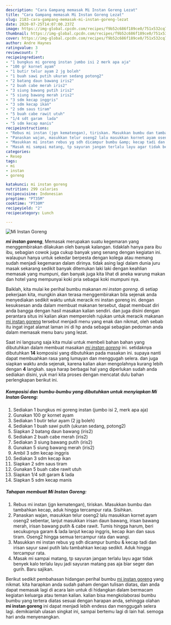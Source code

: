```yaml
---
description: "Cara Gampang memasak Mi Instan Goreng Lezat"
title: "Cara Gampang memasak Mi Instan Goreng Lezat"
slug: 2183-cara-gampang-memasak-mi-instan-goreng-lezat
date: 2020-07-25T14:07:00.237Z
image: https://img-global.cpcdn.com/recipes/f9b52c686f189ce0/751x532cq70/mi-instan-goreng-foto-resep-utama.jpg
thumbnail: https://img-global.cpcdn.com/recipes/f9b52c686f189ce0/751x532cq70/mi-instan-goreng-foto-resep-utama.jpg
cover: https://img-global.cpcdn.com/recipes/f9b52c686f189ce0/751x532cq70/mi-instan-goreng-foto-resep-utama.jpg
author: Andre Haynes
ratingvalue: 3
reviewcount: 7
recipeingredient:
- "1 bungkus mi goreng instan jumbo isi 2 merk apa aja"
- "100 gr kornet ayam"
- "1 butir telur ayam 2 jg boleh"
- "1 buah sawi putih ukuran sedang potong2"
- "2 batang daun bawang iris2"
- "2 buah cabe merah iris2"
- "3 siung bawang putih iris2"
- "5 siung bawang merah iris2"
- "3 sdm kecap inggris"
- "3 sdm kecap ikan"
- "2 sdm saus tiram"
- "5 buah cabe rawit utuh"
- "1/4 sdt garam  lada"
- "5 sdm kecap manis"
recipeinstructions:
- "Rebus mi instan (jgn kematengan), tiriskan. Masukkan bumbu dan tambahkan kecap, aduk hingga tercampur rata. Sisihkan."
- "Panaskan wajan, masukkan telur oseng2 lalu masukkan kornet ayam oseng2 sebentar, lanjut masukkan irisan daun bawang, irisan bawang merah, irisan bawang putih &amp; cabe rawit. Tumis hingga harum, beri secukupnya garam &amp; lada lanjut kecap inggris, kecap ikan dan saus tiram. Oseng2 hingga semua tercampur rata dan wangi."
- "Masukkan mi instan rebus yg sdh dicampur bumbu &amp; kecap tadi dan irisan sayur sawi putih lalu tambahkan kecap sedikit. Aduk hingga tercampur rata."
- "Masak mi sampai matang, tp sayuran jangan terlalu layu agar tidak benyek kalo terlalu layu jadi sayuran matang pas aja biar seger dan gurih. Baru sajikan."
categories:
- Resep
tags:
- mi
- instan
- goreng

katakunci: mi instan goreng 
nutrition: 299 calories
recipecuisine: Indonesian
preptime: "PT35M"
cooktime: "PT30M"
recipeyield: "2"
recipecategory: Lunch

---
```



![Mi Instan Goreng](https://img-global.cpcdn.com/recipes/f9b52c686f189ce0/751x532cq70/mi-instan-goreng-foto-resep-utama.jpg)

<b><i>mi instan goreng</i></b>, Memasak merupakan suatu kegemaran yang menggembirakan dilakukan oleh banyak kalangan. tidaklah hanya para ibu ibu, sebagian cowok juga cukup banyak yang senang dengan kegiatan ini. walaupun hanya untuk sekedar berpesta dengan kolega atau memang sudah menjadi kegemaran dalam dirinya. tidak asing lagi dalam dunia juru masak sekarang sedikit banyak ditemukan laki laki dengan keahlian memasak yang mumpuni, dan banyak juga kita lihat di aneka warung makan dan hotel yang mempunyai koki pria sebagai koki mumpuni nya.

Baiklah, kita mulai ke perihal bumbu makanan <i>mi instan goreng</i>. di setiap pekerjaan kita, mungkin akan terasa menggembirakan bila sejenak anda menyediakan sedikit waktu untuk meracik mi instan goreng ini. dengan kesuksesan anda dalam membuat makanan tersebut, dapat membuat diri anda bangga dengan hasil masakan kalian sendiri. dan juga disini dengan perantara situs ini kalian akan memperoleh rujukan untuk meracik makanan <u>mi instan goreng</u> tersebut menjadi menu yang enak dan nikmat, oleh sebab itu ingat ingat alamat laman ini di hp anda sebagai sebagian pedoman anda dalam memasak menu baru yang lezat.




Saat ini langsung saja kita mulai untuk membeli bahan bahan yang dibutuhkan dalam membuat masakan <u><i>mi instan goreng</i></u> ini. setidaknya dibutuhkan <b>14</b> komposisi yang dibutuhkan pada masakan ini. supaya nanti dapat membuahkan rasa yang lumayan dan menggugah selera. dan juga siapkan waktu anda sejenak, karena kalian akan mengolahnya kurang lebih dengan <b>4</b> langkah. saya harap berbagai hal yang diperlukan sudah anda sediakan disini, yuk mari kita proses dengan mencatat dulu bahan perlengkapan berikut ini.

<!--inarticleads1-->

##### Komposisi dan bumbu-bumbu yang dibutuhkan untuk menyiapkan Mi Instan Goreng:

1. Sediakan 1 bungkus mi goreng instan (jumbo isi 2, merk apa aja)
1. Gunakan 100 gr kornet ayam
1. Sediakan 1 butir telur ayam (2 jg boleh)
1. Sediakan 1 buah sawi putih (ukuran sedang, potong2)
1. Siapkan 2 batang daun bawang (iris2)
1. Sediakan 2 buah cabe merah (iris2)
1. Sediakan 3 siung bawang putih (iris2)
1. Gunakan 5 siung bawang merah (iris2)
1. Ambil 3 sdm kecap inggris
1. Sediakan 3 sdm kecap ikan
1. Siapkan 2 sdm saus tiram
1. Gunakan 5 buah cabe rawit utuh
1. Siapkan 1/4 sdt garam &amp; lada
1. Siapkan 5 sdm kecap manis




<!--inarticleads2-->

##### Tahapan membuat Mi Instan Goreng:

1. Rebus mi instan (jgn kematengan), tiriskan. Masukkan bumbu dan tambahkan kecap, aduk hingga tercampur rata. Sisihkan.
1. Panaskan wajan, masukkan telur oseng2 lalu masukkan kornet ayam oseng2 sebentar, lanjut masukkan irisan daun bawang, irisan bawang merah, irisan bawang putih &amp; cabe rawit. Tumis hingga harum, beri secukupnya garam &amp; lada lanjut kecap inggris, kecap ikan dan saus tiram. Oseng2 hingga semua tercampur rata dan wangi.
1. Masukkan mi instan rebus yg sdh dicampur bumbu &amp; kecap tadi dan irisan sayur sawi putih lalu tambahkan kecap sedikit. Aduk hingga tercampur rata.
1. Masak mi sampai matang, tp sayuran jangan terlalu layu agar tidak benyek kalo terlalu layu jadi sayuran matang pas aja biar seger dan gurih. Baru sajikan.




Berikut sedikit pembahasan hidangan perihal bumbu <u>mi instan goreng</u> yang nikmat. kita harapkan anda sudah paham dengan tulisan diatas, dan anda dapat memasak lagi di acara lain untuk di hidangkan dalam bermacam kegiatan keluarga atau teman kalian. kalian bisa mengkolaborasi bumbu bumbu yang tertera diatas sesuai dengan harapan anda, sehingga olahan <b>mi instan goreng</b> ini dapat menjadi lebih endess dan menggugah selera lagi. demikianlah ulasan singkat ini, sampai bertemu lagi di lain hal. semoga hari anda menyenangkan.
